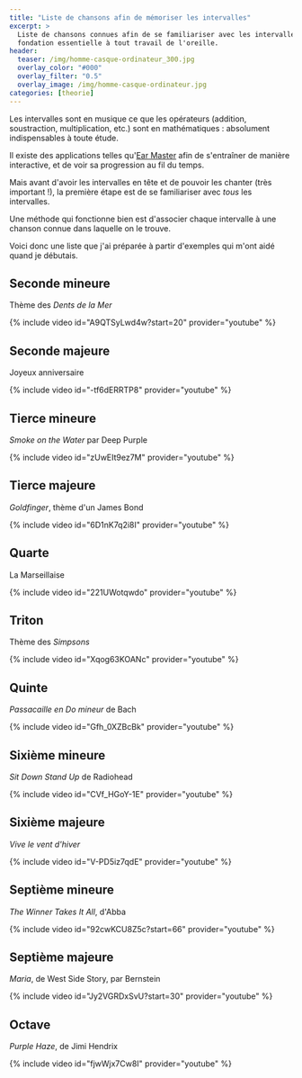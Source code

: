 ```yaml
---
title: "Liste de chansons afin de mémoriser les intervalles"
excerpt: >
  Liste de chansons connues afin de se familiariser avec les intervalles, 
  fondation essentielle à tout travail de l'oreille.
header:
  teaser: /img/homme-casque-ordinateur_300.jpg
  overlay_color: "#000"
  overlay_filter: "0.5"
  overlay_image: /img/homme-casque-ordinateur.jpg
categories: [theorie]
---
```


Les intervalles sont en musique ce que les opérateurs (addition, soustraction, 
multiplication, etc.) sont en mathématiques : absolument indispensables à toute 
étude.

Il existe des applications telles qu'[Ear Master][ear-master] afin de 
s'entraîner de manière interactive, et de voir sa progression au fil du temps.

Mais avant d'avoir les intervalles en tête et de pouvoir les chanter (très 
important !), la première étape est de se familiariser avec *tous* les 
intervalles.

Une méthode qui fonctionne bien est d'associer chaque intervalle à une chanson 
connue dans laquelle on le trouve.

Voici donc une liste que j'ai préparée à partir d'exemples qui m'ont aidé quand 
je débutais.

## Seconde mineure

Thème des *Dents de la Mer*

{% include video id="A9QTSyLwd4w?start=20" provider="youtube" %}

## Seconde majeure

Joyeux anniversaire

{% include video id="-tf6dERRTP8" provider="youtube" %}

## Tierce mineure

*Smoke on the Water* par Deep Purple

{% include video id="zUwEIt9ez7M" provider="youtube" %}

## Tierce majeure

*Goldfinger*, thème d'un James Bond

{% include video id="6D1nK7q2i8I" provider="youtube" %}

## Quarte

La Marseillaise

{% include video id="221UWotqwdo" provider="youtube" %}

## Triton

Thème des *Simpsons*

{% include video id="Xqog63KOANc" provider="youtube" %}

## Quinte

*Passacaille en Do mineur* de Bach

{% include video id="Gfh_0XZBcBk" provider="youtube" %}

## Sixième mineure

*Sit Down Stand Up* de Radiohead

{% include video id="CVf_HGoY-1E" provider="youtube" %}

## Sixième majeure

*Vive le vent d'hiver*

{% include video id="V-PD5iz7qdE" provider="youtube" %}

## Septième mineure

*The Winner Takes It All*, d'Abba

{% include video id="92cwKCU8Z5c?start=66" provider="youtube" %}

## Septième majeure

*Maria*, de West Side Story, par Bernstein

{% include video id="Jy2VGRDxSvU?start=30" provider="youtube" %}

## Octave

*Purple Haze*, de Jimi Hendrix

{% include video id="fjwWjx7Cw8I" provider="youtube" %}

[ear-master]:http://bit.ly/sdm-earmaster
